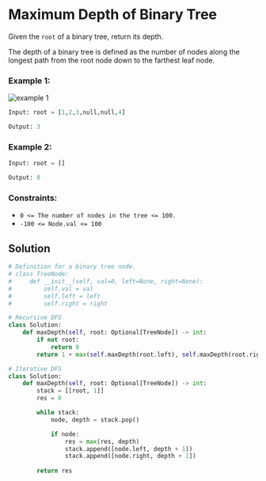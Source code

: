 # Maximum Depth of Binary Tree
Given the `root` of a binary tree, return its depth.

The depth of a binary tree is defined as the number of nodes along the longest path from the root node down to the farthest leaf node.

### Example 1:

![example 1](/Trees/Images/public-8.avif)

```python
Input: root = [1,2,3,null,null,4]

Output: 3
```
### Example 2:
```python
Input: root = []

Output: 0
```
### Constraints:
- `0 <= The number of nodes in the tree <= 100.`
- `-100 <= Node.val <= 100`

## Solution
```python
# Definition for a binary tree node.
# class TreeNode:
#     def __init__(self, val=0, left=None, right=None):
#         self.val = val
#         self.left = left
#         self.right = right

# Recursive DFS
class Solution:
    def maxDepth(self, root: Optional[TreeNode]) -> int:
        if not root:
            return 0
        return 1 + max(self.maxDepth(root.left), self.maxDepth(root.right))

# Iterative DFS
class Solution:
    def maxDepth(self, root: Optional[TreeNode]) -> int:
        stack = [[root, 1]]
        res = 0

        while stack:
            node, depth = stack.pop()

            if node:
                res = max(res, depth)
                stack.append([node.left, depth + 1])
                stack.append([node.right, depth + 1])
        
        return res
```